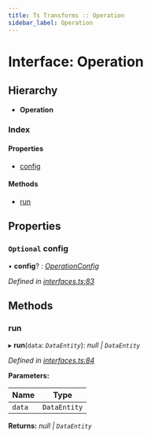 ```yaml
---
title: Ts Transforms :: Operation
sidebar_label: Operation
---
```


# Interface: Operation

## Hierarchy

* **Operation**

### Index

#### Properties

* [config](operation.md#optional-config)

#### Methods

* [run](operation.md#run)

## Properties

### `Optional` config

• **config**? : *[OperationConfig](../overview.md#operationconfig)*

*Defined in [interfaces.ts:83](https://github.com/terascope/teraslice/blob/e7b0edd3/packages/ts-transforms/src/interfaces.ts#L83)*

## Methods

###  run

▸ **run**(`data`: *`DataEntity`*): *null | `DataEntity`*

*Defined in [interfaces.ts:84](https://github.com/terascope/teraslice/blob/e7b0edd3/packages/ts-transforms/src/interfaces.ts#L84)*

**Parameters:**

Name | Type |
------ | ------ |
`data` | `DataEntity` |

**Returns:** *null | `DataEntity`*
